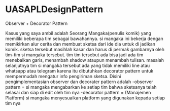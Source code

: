 # UASAPLDesignPattern
Observer + Decorator Pattern 

Kasus yang saya ambil adalah Seorang Mangaka(penulis komik) yang memiliki beberapa tim sebagai bawahannya. si mangaka ini bekerja dengan memikirkan alur cerita dan membuat sketsa dari ide dia untuk di jadikan komik. sketsa tersebut masihlah kasar dan harus di permak gambarnya oleh tim-tim si mangaka tersebut. tim tim tersebut ada bisa jadi ada tim menebalkan garis, menambah shadow ataupun menambah tulisan. masalah selanjutnya tim si mangaka tersebut ada yang tidak memiliki line atau whatsapp atau telegram karena itu dibutuhkan decorator pattern untuk mempermudah mengatur info pengiriman sketsa. Disini pengimplementasian observer dan decorater pattern adalah 
-observer pattern = si mangaka mengabarkan ke setiap tim bahwa sketsanya telah selasai dan siap di edit oleh tim nya
-decorator pattern = (Manajemen Platform) si mangaka menyesuaikan platform yang digunakan kepada setiap tim nya

